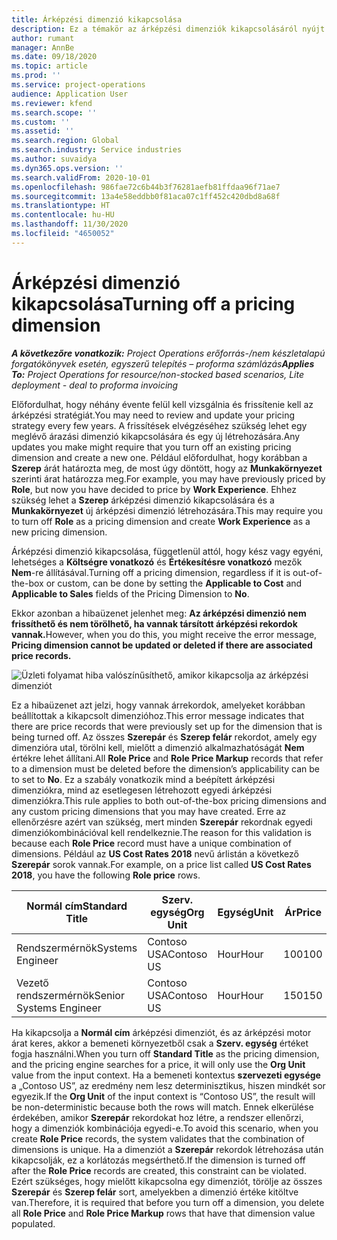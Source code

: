 ```yaml
---
title: Árképzési dimenzió kikapcsolása
description: Ez a témakör az árképzési dimenziók kikapcsolásáról nyújt információkat.
author: rumant
manager: AnnBe
ms.date: 09/18/2020
ms.topic: article
ms.prod: ''
ms.service: project-operations
audience: Application User
ms.reviewer: kfend
ms.search.scope: ''
ms.custom: ''
ms.assetid: ''
ms.search.region: Global
ms.search.industry: Service industries
ms.author: suvaidya
ms.dyn365.ops.version: ''
ms.search.validFrom: 2020-10-01
ms.openlocfilehash: 986fae72c6b44b3f76281aefb81ffdaa96f71ae7
ms.sourcegitcommit: 13a4e58eddbb0f81aca07c1ff452c420dbd8a68f
ms.translationtype: HT
ms.contentlocale: hu-HU
ms.lasthandoff: 11/30/2020
ms.locfileid: "4650052"
---
```

# <a name="turning-off-a-pricing-dimension"></a><span data-ttu-id="f823b-103">Árképzési dimenzió kikapcsolása</span><span class="sxs-lookup"><span data-stu-id="f823b-103">Turning off a pricing dimension</span></span>

<span data-ttu-id="f823b-104">_**A következőre vonatkozik:** Project Operations erőforrás-/nem készletalapú forgatókönyvek esetén, egyszerű telepítés – proforma számlázás_</span><span class="sxs-lookup"><span data-stu-id="f823b-104">_**Applies To:** Project Operations for resource/non-stocked based scenarios, Lite deployment - deal to proforma invoicing_</span></span>

<span data-ttu-id="f823b-105">Előfordulhat, hogy néhány évente felül kell vizsgálnia és frissítenie kell az árképzési stratégiát.</span><span class="sxs-lookup"><span data-stu-id="f823b-105">You may need to review and update your pricing strategy every few years.</span></span> <span data-ttu-id="f823b-106">A frissítések elvégzéséhez szükség lehet egy meglévő árazási dimenzió kikapcsolására és egy új létrehozására.</span><span class="sxs-lookup"><span data-stu-id="f823b-106">Any updates you make might require that you turn off an existing pricing dimension and create a new one.</span></span> <span data-ttu-id="f823b-107">Például előfordulhat, hogy korábban a **Szerep** árát határozta meg, de most úgy döntött, hogy az **Munkakörnyezet** szerinti árat határozza meg.</span><span class="sxs-lookup"><span data-stu-id="f823b-107">For example, you may have previously priced by **Role**, but now you have decided to price by **Work Experience**.</span></span> <span data-ttu-id="f823b-108">Ehhez szükség lehet a **Szerep** árképzési dimenzió kikapcsolására és a **Munkakörnyezet** új árképzési dimenzió létrehozására.</span><span class="sxs-lookup"><span data-stu-id="f823b-108">This may require you to turn off **Role** as a pricing dimension and create **Work Experience** as a new pricing dimension.</span></span> 

<span data-ttu-id="f823b-109">Árképzési dimenzió kikapcsolása, függetlenül attól, hogy kész vagy egyéni, lehetséges a **Költségre vonatkozó** és **Értékesítésre vonatkozó** mezők **Nem**-re állításával.</span><span class="sxs-lookup"><span data-stu-id="f823b-109">Turning off a pricing dimension, regardless if it is out-of-the-box or custom, can be done by setting the **Applicable to Cost** and **Applicable to Sales** fields of the Pricing Dimension to **No**.</span></span>

<span data-ttu-id="f823b-110">Ekkor azonban a hibaüzenet jelenhet meg: **Az árképzési dimenzió nem frissíthető és nem törölhető, ha vannak társított árképzési rekordok vannak.**</span><span class="sxs-lookup"><span data-stu-id="f823b-110">However, when you do this, you might receive the error message, **Pricing dimension cannot be updated or deleted if there are associated price records.**</span></span>

![Üzleti folyamat hiba valószínűsíthető, amikor kikapcsolja az árképzési dimenziót](media/Business-Process-Error.png)

<span data-ttu-id="f823b-112">Ez a hibaüzenet azt jelzi, hogy vannak árrekordok, amelyeket korábban beállítottak a kikapcsolt dimenzióhoz.</span><span class="sxs-lookup"><span data-stu-id="f823b-112">This error message indicates that there are price records that were previously set up for the dimension that is being turned off.</span></span> <span data-ttu-id="f823b-113">Az összes **Szerepár** és **Szerep felár** rekordot, amely egy dimenzióra utal, törölni kell, mielőtt a dimenzió alkalmazhatóságát **Nem** értékre lehet állítani.</span><span class="sxs-lookup"><span data-stu-id="f823b-113">All **Role Price** and **Role Price Markup** records that refer to a dimension must be deleted before the dimension’s applicability can be to set to **No**.</span></span> <span data-ttu-id="f823b-114">Ez a szabály vonatkozik mind a beépített árképzési dimenziókra, mind az esetlegesen létrehozott egyedi árképzési dimenziókra.</span><span class="sxs-lookup"><span data-stu-id="f823b-114">This rule applies to both out-of-the-box pricing dimensions and any custom pricing dimensions that you may have created.</span></span> <span data-ttu-id="f823b-115">Erre az ellenőrzésre azért van szükség, mert minden **Szerepár** rekordnak egyedi dimenziókombinációval kell rendelkeznie.</span><span class="sxs-lookup"><span data-stu-id="f823b-115">The reason for this validation is because each **Role Price** record must have a unique combination of dimensions.</span></span> <span data-ttu-id="f823b-116">Például az **US Cost Rates 2018** nevű árlistán a következő **Szerepár** sorok vannak.</span><span class="sxs-lookup"><span data-stu-id="f823b-116">For example, on a price list called **US Cost Rates 2018**, you have the following **Role price** rows.</span></span> 

| <span data-ttu-id="f823b-117">Normál cím</span><span class="sxs-lookup"><span data-stu-id="f823b-117">Standard Title</span></span>         | <span data-ttu-id="f823b-118">Szerv. egység</span><span class="sxs-lookup"><span data-stu-id="f823b-118">Org Unit</span></span>    |<span data-ttu-id="f823b-119">Egység</span><span class="sxs-lookup"><span data-stu-id="f823b-119">Unit</span></span>   |<span data-ttu-id="f823b-120">Ár</span><span class="sxs-lookup"><span data-stu-id="f823b-120">Price</span></span>  |<span data-ttu-id="f823b-121">Pénznem</span><span class="sxs-lookup"><span data-stu-id="f823b-121">Currency</span></span>  |
| -----------------------|-------------|-------|-------|----------|
| <span data-ttu-id="f823b-122">Rendszermérnök</span><span class="sxs-lookup"><span data-stu-id="f823b-122">Systems Engineer</span></span>|<span data-ttu-id="f823b-123">Contoso USA</span><span class="sxs-lookup"><span data-stu-id="f823b-123">Contoso US</span></span>|<span data-ttu-id="f823b-124">Hour</span><span class="sxs-lookup"><span data-stu-id="f823b-124">Hour</span></span>| <span data-ttu-id="f823b-125">100</span><span class="sxs-lookup"><span data-stu-id="f823b-125">100</span></span>|<span data-ttu-id="f823b-126">USD</span><span class="sxs-lookup"><span data-stu-id="f823b-126">USD</span></span>|
| <span data-ttu-id="f823b-127">Vezető rendszermérnök</span><span class="sxs-lookup"><span data-stu-id="f823b-127">Senior Systems Engineer</span></span>|<span data-ttu-id="f823b-128">Contoso USA</span><span class="sxs-lookup"><span data-stu-id="f823b-128">Contoso US</span></span>|<span data-ttu-id="f823b-129">Hour</span><span class="sxs-lookup"><span data-stu-id="f823b-129">Hour</span></span>| <span data-ttu-id="f823b-130">150</span><span class="sxs-lookup"><span data-stu-id="f823b-130">150</span></span>| <span data-ttu-id="f823b-131">USD</span><span class="sxs-lookup"><span data-stu-id="f823b-131">USD</span></span>|


<span data-ttu-id="f823b-132">Ha kikapcsolja a **Normál cím** árképzési dimenziót, és az árképzési motor árat keres, akkor a bemeneti környezetből csak a **Szerv. egység** értéket fogja használni.</span><span class="sxs-lookup"><span data-stu-id="f823b-132">When you turn off **Standard Title** as the pricing dimension, and the pricing engine searches for a price, it will only use the **Org Unit** value from the input context.</span></span> <span data-ttu-id="f823b-133">Ha a bemeneti kontextus **szervezeti egysége** a „Contoso US”, az eredmény nem lesz determinisztikus, hiszen mindkét sor egyezik.</span><span class="sxs-lookup"><span data-stu-id="f823b-133">If the **Org Unit** of the input context is “Contoso US”, the result will be non-deterministic because both the rows will match.</span></span> <span data-ttu-id="f823b-134">Ennek elkerülése érdekében, amikor **Szerepár** rekordokat hoz létre, a rendszer ellenőrzi, hogy a dimenziók kombinációja egyedi-e.</span><span class="sxs-lookup"><span data-stu-id="f823b-134">To avoid this scenario, when you create **Role Price** records, the system validates that the combination of dimensions is unique.</span></span> <span data-ttu-id="f823b-135">Ha a dimenziót a **Szerepár** rekordok létrehozása után kikapcsolják, ez a korlátozás megsérthető.</span><span class="sxs-lookup"><span data-stu-id="f823b-135">If the dimension is turned off after the **Role Price** records are created, this constraint can be violated.</span></span> <span data-ttu-id="f823b-136">Ezért szükséges, hogy mielőtt kikapcsolna egy dimenziót, törölje az összes **Szerepár** és **Szerep felár** sort, amelyekben a dimenzió értéke kitöltve van.</span><span class="sxs-lookup"><span data-stu-id="f823b-136">Therefore, it is required that before you turn off a dimension, you delete all **Role Price** and **Role Price Markup** rows that have that dimension value populated.</span></span>
